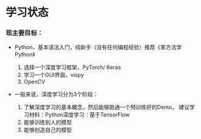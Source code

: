 # 学习状态

### 现主要目标：
- Python，基本语法入门，纯新手（没有任何编程经验）推荐《笨方法学Python》
    1. 选择一个深度学习框架，PyTorch/ Keras
    2. 学习一个GUI界面，vispy
    3. OpenCV
    
- 一般来说，深度学习分为3个阶段：
  1. 了解深度学习的基本概念，然后能够跑通一个预训练好的Demo， 建议学习材料：Python深度学习：基于TensorFlow
  2. 能够训练别人的模型
  3. 能够创造自己的模型
